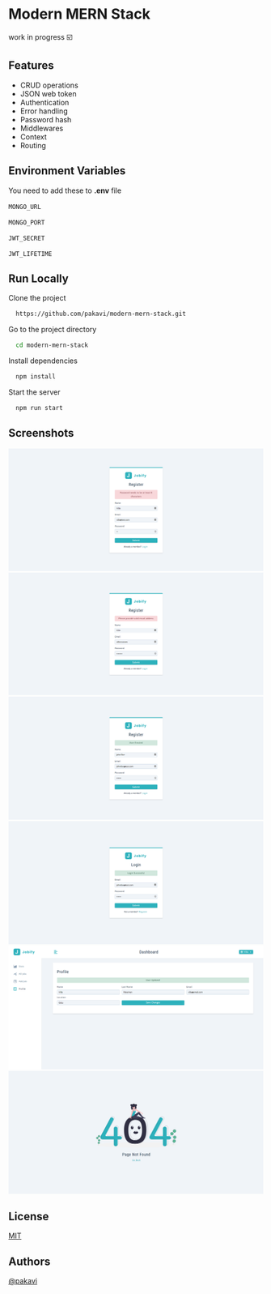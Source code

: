 # Modern MERN Stack

work in progress ☑️

## Features
- CRUD operations
- JSON web token
- Authentication
- Error handling
- Password hash
- Middlewares
- Context
- Routing

## Environment Variables

You need to add these to **.env** file

`MONGO_URL`

`MONGO_PORT`

`JWT_SECRET`

`JWT_LIFETIME`

## Run Locally

Clone the project

```bash
  https://github.com/pakavi/modern-mern-stack.git
```

Go to the project directory

```bash
  cd modern-mern-stack
```

Install dependencies

```bash
  npm install
```

Start the server

```bash
  npm run start
```

## Screenshots
![App Screenshot](./preview/modern-mern-stack-pass-validation.png)
![App Screenshot](./preview/modern-mern-stack-email-validation.png)
![App Screenshot](./preview/modern-mern-stack-register.png)
![App Screenshot](./preview/modern-mern-stack-login.png)
![App Screenshot](./preview/modern-mern-stack-update-profile.png)
![App Screenshot](./preview/modern-mern-stack-404-page.png)

## License

[MIT](https://github.com/pakavi/modern-mern-stack/blob/main/LICENSE.md)


## Authors

[@pakavi](https://github.com/pakavi)
